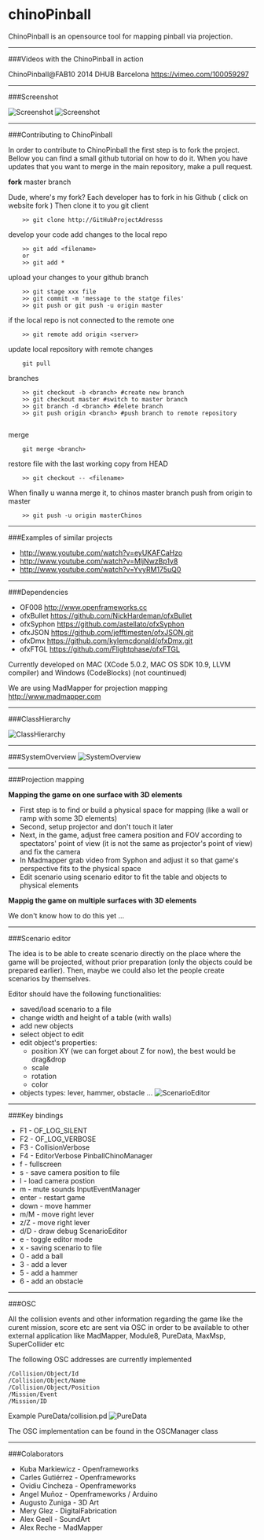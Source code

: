 chinoPinball
============

ChinoPinball is an opensource tool for mapping pinball via projection.


***
###Videos with the ChinoPinball in action

ChinoPinball@FAB10 2014 DHUB Barcelona https://vimeo.com/100059297


***
###Screenshot

![Screenshot](https://raw.githubusercontent.com/ChinosInternationalCC/chinoPinball/master/doc/screenshot.png)
![Screenshot](https://raw.githubusercontent.com/ChinosInternationalCC/chinoPinball/master/doc/pinball.jpg)

***
###Contributing to ChinoPinball

In order to contribute to ChinoPinball the first step is to fork the project. Bellow you can find a small github tutorial on how to do it.
When you have updates that you want to merge in the main repository, make a pull request.

**fork** master branch

Dude, where's my fork? 
Each developer has to fork in his Github ( click on website fork ) 
Then clone it to you git client
```
	>> git clone http://GitHubProjectAdresss
```	
develop your code
add changes to the local repo
```
	>> git add <filename>
	or
	>> git add *
```
upload your changes to your github branch
```
	>> git stage xxx file
	>> git commit -m 'message to the statge files'
	>> git push or git push -u origin master
```
if the local repo is not connected to the remote one
```
	>> git remote add origin <server>
```
update local repository with remote changes
```
	git pull
```
branches
```
	>> git checkout -b <branch> #create new branch
	>> git checkout master #switch to master branch
	>> git branch -d <branch> #delete branch
	>> git push origin <branch> #push branch to remote repository
	
```
merge
```
	git merge <branch>
```
restore file with the last working copy from HEAD
```
	>> git checkout -- <filename>
```
When finally
u wanna merge it, to chinos  master branch 
push from origin to master 	
```
	>> git push -u origin masterChinos
```

***
###Examples of similar projects

* http://www.youtube.com/watch?v=eyUKAFCaHzo
* http://www.youtube.com/watch?v=MljNwzBp1y8
* http://www.youtube.com/watch?v=YvyRM175uQ0



***
###Dependencies

* OF008 http://www.openframeworks.cc 
* ofxBullet https://github.com/NickHardeman/ofxBullet
* ofxSyphon https://github.com/astellato/ofxSyphon
* ofxJSON https://github.com/jefftimesten/ofxJSON.git
* ofxDmx https://github.com/kylemcdonald/ofxDmx.git
* ofxFTGL https://github.com/Flightphase/ofxFTGL

Currently developed on MAC (XCode 5.0.2, MAC OS SDK 10.9, LLVM compiler) and Windows (CodeBlocks) (not countinued)

We are using MadMapper for projection mapping http://www.madmapper.com

***
###ClassHierarchy

![ClassHierarchy](https://raw.githubusercontent.com/ChinosInternationalCC/chinoPinball/master/doc/ClassHierarchy.png)

***
###SystemOverview
![SystemOverview](https://raw.githubusercontent.com/ChinosInternationalCC/chinoPinball/master/doc/ChinoPinballDeploymentDiagram.jpg)

***
###Projection mapping

**Mapping the game on one surface with 3D elements**

* First step is to find or build a physical space for mapping (like a wall or ramp with some 3D elements)
* Second, setup projector and don't touch it later
* Next, in the game, adjust free camera position and FOV according to spectators' point of view (it is not the same as projector's point of view) and fix the camera
* In Madmapper grab video from Syphon and adjust it so that game's perspective fits to the physical space
* Edit scenario using scenario editor to fit the table and objects to physical elements  

**Mappig the game on multiple surfaces with 3D elements**

We don't know how to do this yet ...


***
###Scenario editor

The idea is to be able to create scenario directly on the place where the game will be projected, without prior preparation (only the objects could be prepared earlier).
Then, maybe we could also let the people create scenarios by themselves. 

Editor should have the following functionalities:
* saved/load scenario to a file
* change width and height of a table (with walls)
* add new objects
* select object to edit
* edit object's properties:
	* position XY (we can forget about Z for now), the best would be drag&drop
	* scale
	* rotation
	* color
* objects types: lever, hammer, obstacle ...
![ScenarioEditor](https://raw.githubusercontent.com/ChinosInternationalCC/chinoPinball/master/doc/EditorMode.png)

***
###Key bindings

* F1 - OF_LOG_SILENT
* F2 - OF_LOG_VERBOSE
* F3 - CollisionVerbose
* F4 - EditorVerbose
PinballChinoManager
* f - fullscreen
* s - save camera position to file
* l - load camera postion
* m - mute sounds
InputEventManager
* enter - restart game
* down - move hammer
* m/M - move right lever
* z/Z - move right lever
* d/D - draw debug
ScenarioEditor
* e - toggle editor mode
* x - saving scenario to file
* 0 - add a ball
* 3 - add a lever
* 5 - add a hammer
* 6 - add an obstacle

***
###OSC

All the collision events and other information regarding the game like the curent mission, score etc are sent via OSC in order to be available to other external application like MadMapper, Module8, PureData, MaxMsp, SuperCollider etc

The following OSC addresses are currently implemented

```
/Collision/Object/Id
/Collision/Object/Name
/Collision/Object/Position
/Mission/Event
/Mission/ID
```

Example PureData/collision.pd
![PureData](https://raw.githubusercontent.com/ChinosInternationalCC/chinoPinball/master/doc/PureData.png)

The OSC implementation can be found in the OSCManager class

***
###Colaborators
 * Kuba Markiewicz  - Openframeworks
 * Carles Gutiérrez - Openframeworks
 * Ovidiu Cincheza - Openframeworks
 * Angel Muñoz - Openframeworks / Arduino
 * Augusto Zuniga - 3D Art
 * Mery Glez - DigitalFabrication
 * Alex Geell - SoundArt
 * Alex Reche - MadMapper
